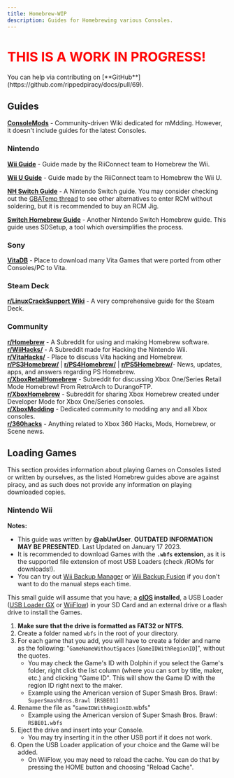 ```yaml
---
title: Homebrew-WIP
description: Guides for Homebrewing various Consoles.
---
```

<h1 style="color: red; font-size: 30px">THIS IS A WORK IN PROGRESS!</h1>  
You can help via contributing on [**GitHub**](https://github.com/rippedpiracy/docs/pull/69).  

<h2>Guides</h2>

[**ConsoleMods**](https://consolemods.org/) - Community-driven Wiki dedicated for mMdding. However, it doesn't include guides for the latest Consoles.

### Nintendo

[**Wii Guide**](https://wii.guide) - Guide made by the RiiConnect team to Homebrew the Wii.

[**Wii U Guide**](https://wiiu.hacks.guide/) - Guide made by the RiiConnect team to Homebrew the Wii U.

[**NH Switch Guide**](https://nh-server.github.io/switch-guide/) - A Nintendo Switch guide. You may consider checking out the [GBATemp thread](https://gbatemp.net/threads/the-ultimate-list-of-mods-to-enter-rcm.502145/) to see other alternatives to enter RCM without soldering, but it is recommended to buy an RCM Jig.

[**Switch Homebrew Guide**](https://switch.homebrew.guide/) - Another Nintendo Switch Homebrew guide. This guide uses SDSetup, a tool which oversimplifies the process.

### Sony
[**VitaDB**](https://vitadb.rinnegatamante.it/#/) - Place to download many Vita Games that were ported from other Consoles/PC to Vita.

### Steam Deck
[**r/LinuxCrackSupport Wiki**](https://www.reddit.com/r/LinuxCrackSupport/wiki/index/steamdeck/) - A very comprehensive guide for the Steam Deck.

### Community

**[r/Homebrew](https://www.reddit.com/r/homebrew/)** - A Subreddit for using and making Homebrew software.  
**[r/WiiHacks/](https://www.reddit.com/r/WiiHacks/)** - A Subreddit made for Hacking the Nintendo Wii.  
**[r/VitaHacks/](https://www.reddit.com/r/vitahacks/)** - Place to discuss Vita hacking and Homebrew.  
**[r/PS3Homebrew/](https://www.reddit.com/r/ps3homebrew/)** | **[r/PS4Homebrew/](https://www.reddit.com/r/ps4homebrew/)** | **[r/PS5Homebrew/](https://www.reddit.com/r/ps5homebrew/)**- News, updates, apps, and answers regarding PS Homebrew.  
**[r/XboxRetailHomebrew](https://www.reddit.com/r/XboxRetailHomebrew/)** - Subreddit for discussing Xbox One/Series Retail Mode Homebrew! From RetroArch to DurangoFTP.  
**[r/XboxHomebrew](https://www.reddit.com/r/XboxHomebrew/)** - Subreddit for sharing Xbox Homebrew created under Developer Mode for Xbox One/Series consoles.  
**[r/XboxModding](https://www.reddit.com/r/XboxModding/)** - Dedicated community to modding any and all Xbox consoles.  
**[r/360hacks](https://www.reddit.com/r/360hacks/)** - Anything related to Xbox 360 Hacks, Mods, Homebrew, or Scene news.  

## Loading Games
This section provides information about playing Games on Consoles listed or written by ourselves, as the listed Homebrew guides above are against piracy, and as such does not provide any information on playing downloaded copies.

<h3>Nintendo Wii</h3>
<b>Notes:</b>  

- This guide was written by **@abUwUser**. **OUTDATED INFORMATION MAY BE PRESENTED**. Last Updated on January 17 2023.
- It is recommended to download Games with the **`.wbfs` extension**, as it is the supported file extension of most USB Loaders (check /ROMs for downloads!). 
- You can try out [Wii Backup Manager](https://wii.guide/wiibackupmanager) or [Wii Backup Fusion](https://github.com/larsenv/Wii-Backup-Fusion) if you don't want to do the manual steps each time.

This small guide will assume that you have; a **[cIOS](https://wii.guide/cios) installed**, a USB Loader ([USB Loader GX](https://wii.guide/usbloadergx) or [WiiFlow](https://wii.guide/wiiflow)) in your SD Card and an external drive or a flash drive to install the Games.

1. **Make sure that the drive is formatted as FAT32 or NTFS.**
2. Create a folder named `wbfs` in the root of your directory.
3. For each game that you add, you will have to create a folder and name as the following: "`GameNameWithoutSpaces` [`GameIDWithRegionID`]", without the quotes.
    - You may check the Game's ID with Dolphin if you select the Game's folder, right click the list column (where you can sort by title, maker, etc.) and clicking "Game ID". This will show the Game ID with the region ID right next to the maker.
    - Example using the American version of Super Smash Bros. Brawl: `SuperSmashBros.Brawl [RSBE01]`
4. Rename the file as "`GameIDWithRegionID`.wbfs"
    - Example using the American version of Super Smash Bros. Brawl: `RSBE01.wbfs`
5. Eject the drive and insert into your Console.
    - You may try inserting it in the other USB port if it does not work.
6. Open the USB Loader application of your choice and the Game will be added.
    - On WiiFlow, you may need to reload the cache. You can do that by pressing the HOME button and choosing "Reload Cache".
